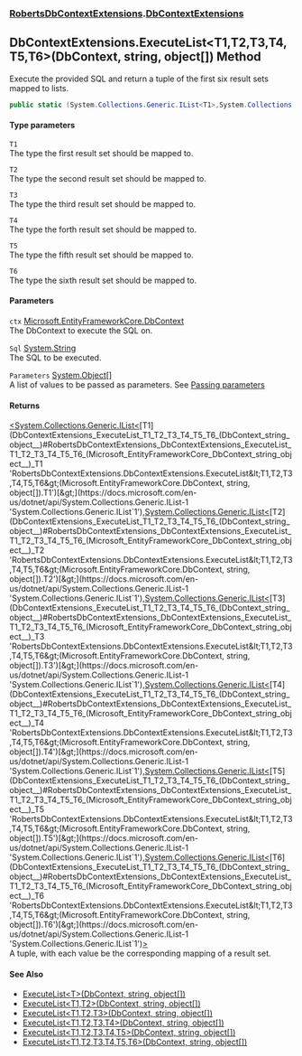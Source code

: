 ### [RobertsDbContextExtensions](RobertsDbContextExtensions 'RobertsDbContextExtensions').[DbContextExtensions](DbContextExtensions 'RobertsDbContextExtensions.DbContextExtensions')
## DbContextExtensions.ExecuteList&lt;T1,T2,T3,T4,T5,T6&gt;(DbContext, string, object[]) Method
Execute the provided SQL and return a tuple of the 
first six result sets mapped to lists.
```csharp
public static (System.Collections.Generic.IList<T1>,System.Collections.Generic.IList<T2>,System.Collections.Generic.IList<T3>,System.Collections.Generic.IList<T4>,System.Collections.Generic.IList<T5>,System.Collections.Generic.IList<T6>) ExecuteList<T1,T2,T3,T4,T5,T6>(this Microsoft.EntityFrameworkCore.DbContext ctx, string Sql, params object[] Parameters);
```
#### Type parameters
<a name='RobertsDbContextExtensions_DbContextExtensions_ExecuteList_T1_T2_T3_T4_T5_T6_(Microsoft_EntityFrameworkCore_DbContext_string_object__)_T1'></a>
`T1`  
The type the first result set should be mapped to.
  
<a name='RobertsDbContextExtensions_DbContextExtensions_ExecuteList_T1_T2_T3_T4_T5_T6_(Microsoft_EntityFrameworkCore_DbContext_string_object__)_T2'></a>
`T2`  
The type the second result set should be mapped to.
  
<a name='RobertsDbContextExtensions_DbContextExtensions_ExecuteList_T1_T2_T3_T4_T5_T6_(Microsoft_EntityFrameworkCore_DbContext_string_object__)_T3'></a>
`T3`  
The type the third result set should be mapped to.
  
<a name='RobertsDbContextExtensions_DbContextExtensions_ExecuteList_T1_T2_T3_T4_T5_T6_(Microsoft_EntityFrameworkCore_DbContext_string_object__)_T4'></a>
`T4`  
The type the forth result set should be mapped to.
  
<a name='RobertsDbContextExtensions_DbContextExtensions_ExecuteList_T1_T2_T3_T4_T5_T6_(Microsoft_EntityFrameworkCore_DbContext_string_object__)_T5'></a>
`T5`  
The type the fifth result set should be mapped to.
  
<a name='RobertsDbContextExtensions_DbContextExtensions_ExecuteList_T1_T2_T3_T4_T5_T6_(Microsoft_EntityFrameworkCore_DbContext_string_object__)_T6'></a>
`T6`  
The type the sixth result set should be mapped to.
  
#### Parameters
<a name='RobertsDbContextExtensions_DbContextExtensions_ExecuteList_T1_T2_T3_T4_T5_T6_(Microsoft_EntityFrameworkCore_DbContext_string_object__)_ctx'></a>
`ctx` [Microsoft.EntityFrameworkCore.DbContext](https://docs.microsoft.com/en-us/dotnet/api/Microsoft.EntityFrameworkCore.DbContext 'Microsoft.EntityFrameworkCore.DbContext')  
The DbContext to execute the SQL on.
  
<a name='RobertsDbContextExtensions_DbContextExtensions_ExecuteList_T1_T2_T3_T4_T5_T6_(Microsoft_EntityFrameworkCore_DbContext_string_object__)_Sql'></a>
`Sql` [System.String](https://docs.microsoft.com/en-us/dotnet/api/System.String 'System.String')  
The SQL to be executed.
  
<a name='RobertsDbContextExtensions_DbContextExtensions_ExecuteList_T1_T2_T3_T4_T5_T6_(Microsoft_EntityFrameworkCore_DbContext_string_object__)_Parameters'></a>
`Parameters` [System.Object](https://docs.microsoft.com/en-us/dotnet/api/System.Object 'System.Object')[[]](https://docs.microsoft.com/en-us/dotnet/api/System.Array 'System.Array')  
A list of values to be passed as parameters. See [Passing parameters](https://github.com/rmacfadyen/RobertsDbContextExtensions/blob/master/Parameters.md 'https://github.com/rmacfadyen/RobertsDbContextExtensions/blob/master/Parameters.md')
  
#### Returns
[&lt;](https://docs.microsoft.com/en-us/dotnet/api/System.ValueTuple 'System.ValueTuple')[System.Collections.Generic.IList&lt;](https://docs.microsoft.com/en-us/dotnet/api/System.Collections.Generic.IList-1 'System.Collections.Generic.IList`1')[T1](DbContextExtensions_ExecuteList_T1_T2_T3_T4_T5_T6_(DbContext_string_object__)#RobertsDbContextExtensions_DbContextExtensions_ExecuteList_T1_T2_T3_T4_T5_T6_(Microsoft_EntityFrameworkCore_DbContext_string_object__)_T1 'RobertsDbContextExtensions.DbContextExtensions.ExecuteList&lt;T1,T2,T3,T4,T5,T6&gt;(Microsoft.EntityFrameworkCore.DbContext, string, object[]).T1')[&gt;](https://docs.microsoft.com/en-us/dotnet/api/System.Collections.Generic.IList-1 'System.Collections.Generic.IList`1')[,](https://docs.microsoft.com/en-us/dotnet/api/System.ValueTuple 'System.ValueTuple')[System.Collections.Generic.IList&lt;](https://docs.microsoft.com/en-us/dotnet/api/System.Collections.Generic.IList-1 'System.Collections.Generic.IList`1')[T2](DbContextExtensions_ExecuteList_T1_T2_T3_T4_T5_T6_(DbContext_string_object__)#RobertsDbContextExtensions_DbContextExtensions_ExecuteList_T1_T2_T3_T4_T5_T6_(Microsoft_EntityFrameworkCore_DbContext_string_object__)_T2 'RobertsDbContextExtensions.DbContextExtensions.ExecuteList&lt;T1,T2,T3,T4,T5,T6&gt;(Microsoft.EntityFrameworkCore.DbContext, string, object[]).T2')[&gt;](https://docs.microsoft.com/en-us/dotnet/api/System.Collections.Generic.IList-1 'System.Collections.Generic.IList`1')[,](https://docs.microsoft.com/en-us/dotnet/api/System.ValueTuple 'System.ValueTuple')[System.Collections.Generic.IList&lt;](https://docs.microsoft.com/en-us/dotnet/api/System.Collections.Generic.IList-1 'System.Collections.Generic.IList`1')[T3](DbContextExtensions_ExecuteList_T1_T2_T3_T4_T5_T6_(DbContext_string_object__)#RobertsDbContextExtensions_DbContextExtensions_ExecuteList_T1_T2_T3_T4_T5_T6_(Microsoft_EntityFrameworkCore_DbContext_string_object__)_T3 'RobertsDbContextExtensions.DbContextExtensions.ExecuteList&lt;T1,T2,T3,T4,T5,T6&gt;(Microsoft.EntityFrameworkCore.DbContext, string, object[]).T3')[&gt;](https://docs.microsoft.com/en-us/dotnet/api/System.Collections.Generic.IList-1 'System.Collections.Generic.IList`1')[,](https://docs.microsoft.com/en-us/dotnet/api/System.ValueTuple 'System.ValueTuple')[System.Collections.Generic.IList&lt;](https://docs.microsoft.com/en-us/dotnet/api/System.Collections.Generic.IList-1 'System.Collections.Generic.IList`1')[T4](DbContextExtensions_ExecuteList_T1_T2_T3_T4_T5_T6_(DbContext_string_object__)#RobertsDbContextExtensions_DbContextExtensions_ExecuteList_T1_T2_T3_T4_T5_T6_(Microsoft_EntityFrameworkCore_DbContext_string_object__)_T4 'RobertsDbContextExtensions.DbContextExtensions.ExecuteList&lt;T1,T2,T3,T4,T5,T6&gt;(Microsoft.EntityFrameworkCore.DbContext, string, object[]).T4')[&gt;](https://docs.microsoft.com/en-us/dotnet/api/System.Collections.Generic.IList-1 'System.Collections.Generic.IList`1')[,](https://docs.microsoft.com/en-us/dotnet/api/System.ValueTuple 'System.ValueTuple')[System.Collections.Generic.IList&lt;](https://docs.microsoft.com/en-us/dotnet/api/System.Collections.Generic.IList-1 'System.Collections.Generic.IList`1')[T5](DbContextExtensions_ExecuteList_T1_T2_T3_T4_T5_T6_(DbContext_string_object__)#RobertsDbContextExtensions_DbContextExtensions_ExecuteList_T1_T2_T3_T4_T5_T6_(Microsoft_EntityFrameworkCore_DbContext_string_object__)_T5 'RobertsDbContextExtensions.DbContextExtensions.ExecuteList&lt;T1,T2,T3,T4,T5,T6&gt;(Microsoft.EntityFrameworkCore.DbContext, string, object[]).T5')[&gt;](https://docs.microsoft.com/en-us/dotnet/api/System.Collections.Generic.IList-1 'System.Collections.Generic.IList`1')[,](https://docs.microsoft.com/en-us/dotnet/api/System.ValueTuple 'System.ValueTuple')[System.Collections.Generic.IList&lt;](https://docs.microsoft.com/en-us/dotnet/api/System.Collections.Generic.IList-1 'System.Collections.Generic.IList`1')[T6](DbContextExtensions_ExecuteList_T1_T2_T3_T4_T5_T6_(DbContext_string_object__)#RobertsDbContextExtensions_DbContextExtensions_ExecuteList_T1_T2_T3_T4_T5_T6_(Microsoft_EntityFrameworkCore_DbContext_string_object__)_T6 'RobertsDbContextExtensions.DbContextExtensions.ExecuteList&lt;T1,T2,T3,T4,T5,T6&gt;(Microsoft.EntityFrameworkCore.DbContext, string, object[]).T6')[&gt;](https://docs.microsoft.com/en-us/dotnet/api/System.Collections.Generic.IList-1 'System.Collections.Generic.IList`1')[&gt;](https://docs.microsoft.com/en-us/dotnet/api/System.ValueTuple 'System.ValueTuple')  
A tuple, with each value be the corresponding mapping of a result set.
#### See Also
- [ExecuteList&lt;T&gt;(DbContext, string, object[])](DbContextExtensions_ExecuteList_T_(DbContext_string_object__) 'RobertsDbContextExtensions.DbContextExtensions.ExecuteList&lt;T&gt;(Microsoft.EntityFrameworkCore.DbContext, string, object[])')
- [ExecuteList&lt;T1,T2&gt;(DbContext, string, object[])](DbContextExtensions_ExecuteList_T1_T2_(DbContext_string_object__) 'RobertsDbContextExtensions.DbContextExtensions.ExecuteList&lt;T1,T2&gt;(Microsoft.EntityFrameworkCore.DbContext, string, object[])')
- [ExecuteList&lt;T1,T2,T3&gt;(DbContext, string, object[])](DbContextExtensions_ExecuteList_T1_T2_T3_(DbContext_string_object__) 'RobertsDbContextExtensions.DbContextExtensions.ExecuteList&lt;T1,T2,T3&gt;(Microsoft.EntityFrameworkCore.DbContext, string, object[])')
- [ExecuteList&lt;T1,T2,T3,T4&gt;(DbContext, string, object[])](DbContextExtensions_ExecuteList_T1_T2_T3_T4_(DbContext_string_object__) 'RobertsDbContextExtensions.DbContextExtensions.ExecuteList&lt;T1,T2,T3,T4&gt;(Microsoft.EntityFrameworkCore.DbContext, string, object[])')
- [ExecuteList&lt;T1,T2,T3,T4,T5&gt;(DbContext, string, object[])](DbContextExtensions_ExecuteList_T1_T2_T3_T4_T5_(DbContext_string_object__) 'RobertsDbContextExtensions.DbContextExtensions.ExecuteList&lt;T1,T2,T3,T4,T5&gt;(Microsoft.EntityFrameworkCore.DbContext, string, object[])')
- [ExecuteList&lt;T1,T2,T3,T4,T5,T6&gt;(DbContext, string, object[])](DbContextExtensions_ExecuteList_T1_T2_T3_T4_T5_T6_(DbContext_string_object__) 'RobertsDbContextExtensions.DbContextExtensions.ExecuteList&lt;T1,T2,T3,T4,T5,T6&gt;(Microsoft.EntityFrameworkCore.DbContext, string, object[])')
